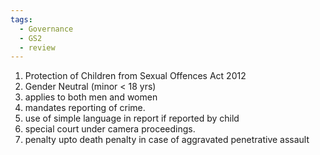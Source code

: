 ```yaml
---
tags:
  - Governance
  - GS2
  - review
---
```

1. Protection of Children from Sexual Offences Act 2012
2. Gender Neutral (minor < 18 yrs)
3. applies to both men and women
4. mandates reporting of crime.
5. use of simple language in report if reported by child
6. special court under camera proceedings.
7. penalty upto death penalty in case of aggravated penetrative assault